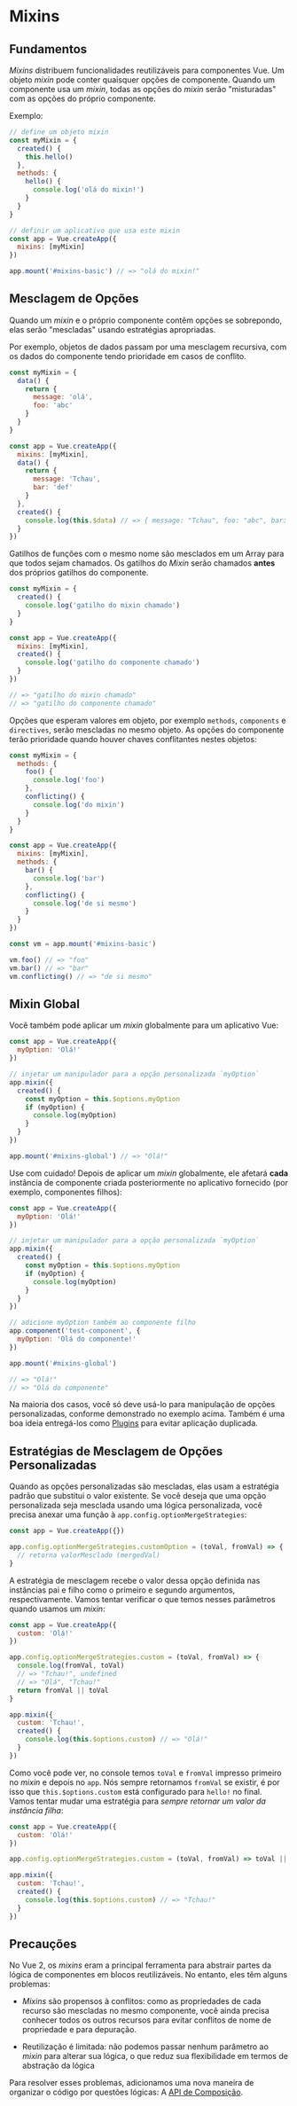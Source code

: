 # Mixins

## Fundamentos

_Mixins_ distribuem funcionalidades reutilizáveis ​​para componentes Vue. Um objeto _mixin_ pode conter quaisquer opções de componente. Quando um componente usa um _mixin_, todas as opções do _mixin_ serão "misturadas" com as opções do próprio componente.

Exemplo:

```js
// define um objeto mixin
const myMixin = {
  created() {
    this.hello()
  },
  methods: {
    hello() {
      console.log('olá do mixin!')
    }
  }
}

// definir um aplicativo que usa este mixin
const app = Vue.createApp({
  mixins: [myMixin]
})

app.mount('#mixins-basic') // => "olá do mixin!"
```

## Mesclagem de Opções

Quando um _mixin_ e o próprio componente contêm opções se sobrepondo, elas serão "mescladas" usando estratégias apropriadas.

Por exemplo, objetos de dados passam por uma mesclagem recursiva, com os dados do componente tendo prioridade em casos de conflito.

```js
const myMixin = {
  data() {
    return {
      message: 'olá',
      foo: 'abc'
    }
  }
}

const app = Vue.createApp({
  mixins: [myMixin],
  data() {
    return {
      message: 'Tchau',
      bar: 'def'
    }
  },
  created() {
    console.log(this.$data) // => { message: "Tchau", foo: "abc", bar: "def" }
  }
})
```

Gatilhos de funções com o mesmo nome são mesclados em um Array para que todos sejam chamados. Os gatilhos do _Mixin_ serão chamados **antes** dos próprios gatilhos do componente.

```js
const myMixin = {
  created() {
    console.log('gatilho do mixin chamado')
  }
}

const app = Vue.createApp({
  mixins: [myMixin],
  created() {
    console.log('gatilho do componente chamado')
  }
})

// => "gatilho do mixin chamado"
// => "gatilho do componente chamado"
```

Opções que esperam valores em objeto, por exemplo `methods`, `components` e `directives`, serão mescladas no mesmo objeto. As opções do componente terão prioridade quando houver chaves conflitantes nestes objetos:

```js
const myMixin = {
  methods: {
    foo() {
      console.log('foo')
    },
    conflicting() {
      console.log('do mixin')
    }
  }
}

const app = Vue.createApp({
  mixins: [myMixin],
  methods: {
    bar() {
      console.log('bar')
    },
    conflicting() {
      console.log('de si mesmo')
    }
  }
})

const vm = app.mount('#mixins-basic')

vm.foo() // => "foo"
vm.bar() // => "bar"
vm.conflicting() // => "de si mesmo"
```

## Mixin Global

Você também pode aplicar um _mixin_ globalmente para um aplicativo Vue:

```js
const app = Vue.createApp({
  myOption: 'Olá!'
})

// injetar um manipulador para a opção personalizada `myOption`
app.mixin({
  created() {
    const myOption = this.$options.myOption
    if (myOption) {
      console.log(myOption)
    }
  }
})

app.mount('#mixins-global') // => "Olá!"
```

Use com cuidado! Depois de aplicar um _mixin_ globalmente, ele afetará **cada** instância de componente criada posteriormente no aplicativo fornecido (por exemplo, componentes filhos):

```js
const app = Vue.createApp({
  myOption: 'Olá!'
})

// injetar um manipulador para a opção personalizada `myOption`
app.mixin({
  created() {
    const myOption = this.$options.myOption
    if (myOption) {
      console.log(myOption)
    }
  }
})

// adicione myOption também ao componente filho
app.component('test-component', {
  myOption: 'Olá do componente!'
})

app.mount('#mixins-global')

// => "Olá!"
// => "Olá do componente"
```

Na maioria dos casos, você só deve usá-lo para manipulação de opções personalizadas, conforme demonstrado no exemplo acima. Também é uma boa ideia entregá-los como [Plugins](plugins.html) para evitar aplicação duplicada.

## Estratégias de Mesclagem de Opções Personalizadas

Quando as opções personalizadas são mescladas, elas usam a estratégia padrão que substitui o valor existente. Se você deseja que uma opção personalizada seja mesclada usando uma lógica personalizada, você precisa anexar uma função à `app.config.optionMergeStrategies`:

```js
const app = Vue.createApp({})

app.config.optionMergeStrategies.customOption = (toVal, fromVal) => {
  // retorna valorMesclado (mergedVal)
}
```

A estratégia de mesclagem recebe o valor dessa opção definida nas instâncias pai e filho como o primeiro e segundo argumentos, respectivamente. Vamos tentar verificar o que temos nesses parâmetros quando usamos um _mixin_:

```js
const app = Vue.createApp({
  custom: 'Olá!'
})

app.config.optionMergeStrategies.custom = (toVal, fromVal) => {
  console.log(fromVal, toVal)
  // => "Tchau!", undefined
  // => "Olá", "Tchau!"
  return fromVal || toVal
}

app.mixin({
  custom: 'Tchau!',
  created() {
    console.log(this.$options.custom) // => "Olá!"
  }
})
```

Como você pode ver, no console temos `toVal` e `fromVal` impresso primeiro no _mixin_ e depois no `app`. Nós sempre retornamos `fromVal` se existir, é por isso que `this.$options.custom` está configurado para `hello!` no final. Vamos tentar mudar uma estratégia para _sempre retornar um valor da instância filha_:

```js
const app = Vue.createApp({
  custom: 'Olá!'
})

app.config.optionMergeStrategies.custom = (toVal, fromVal) => toVal || fromVal

app.mixin({
  custom: 'Tchau!',
  created() {
    console.log(this.$options.custom) // => "Tchau!"
  }
})
```

## Precauções

No Vue 2, os _mixins_ eram a principal ferramenta para abstrair partes da lógica de componentes em blocos reutilizáveis. No entanto, eles têm alguns problemas:

- _Mixins_ são propensos à conflitos: como as propriedades de cada recurso são mescladas no mesmo componente, você ainda precisa conhecer todos os outros recursos para evitar conflitos de nome de propriedade e para depuração.

- Reutilização é limitada: não podemos passar nenhum parâmetro ao _mixin_ para alterar sua lógica, o que reduz sua flexibilidade em termos de abstração da lógica

Para resolver esses problemas, adicionamos uma nova maneira de organizar o código por questões lógicas: A [API de Composição](composition-api-introduction.html).
